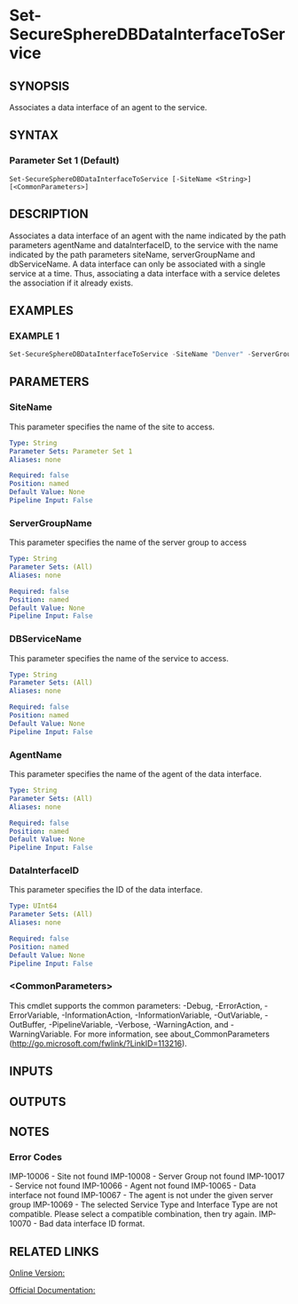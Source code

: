 ﻿# Set-SecureSphereDBDataInterfaceToService

## SYNOPSIS
Associates a data interface of an agent to the service.

## SYNTAX

### Parameter Set 1 (Default)
```
Set-SecureSphereDBDataInterfaceToService [-SiteName <String>] [<CommonParameters>]
```

## DESCRIPTION
Associates a data interface of an agent with the name indicated by the path parameters agentName and dataInterfaceID, to the service with the name indicated by the path parameters siteName, serverGroupName and dbServiceName. A data interface can only be associated with a single service at a time. Thus, associating a data interface with a service deletes the association if it already exists.

## EXAMPLES

### EXAMPLE 1

```powershell
Set-SecureSphereDBDataInterfaceToService -SiteName "Denver" -ServerGroupName "HR-Prod" -DBServiceName "Payroll-Oracle9" -AgentName "PayrollAgent34" -DataInterfaceID 489948942995613687
```

## PARAMETERS

### SiteName
This parameter specifies the name of the site to access.

```yaml
Type: String
Parameter Sets: Parameter Set 1
Aliases: none

Required: false
Position: named
Default Value: None
Pipeline Input: False
```

### ServerGroupName
This parameter specifies the name of the server group to access

```yaml
Type: String
Parameter Sets: (All)
Aliases: none

Required: false
Position: named
Default Value: None
Pipeline Input: False
```

### DBServiceName
This parameter specifies the name of the service to access.

```yaml
Type: String
Parameter Sets: (All)
Aliases: none

Required: false
Position: named
Default Value: None
Pipeline Input: False
```

### AgentName
This parameter specifies the name of the agent of the data interface.

```yaml
Type: String
Parameter Sets: (All)
Aliases: none

Required: false
Position: named
Default Value: None
Pipeline Input: False
```

### DataInterfaceID
This parameter specifies the ID of the data interface.

```yaml
Type: UInt64
Parameter Sets: (All)
Aliases: none

Required: false
Position: named
Default Value: None
Pipeline Input: False
```

### \<CommonParameters\>
This cmdlet supports the common parameters: -Debug, -ErrorAction, -ErrorVariable, -InformationAction, -InformationVariable, -OutVariable, -OutBuffer, -PipelineVariable, -Verbose, -WarningAction, and -WarningVariable. For more information, see about_CommonParameters (http://go.microsoft.com/fwlink/?LinkID=113216).

## INPUTS

## OUTPUTS

## NOTES

### Error Codes
IMP-10006 - Site not found
IMP-10008 - Server Group not found
IMP-10017 - Service not found
IMP-10066 - Agent not found
IMP-10065 - Data interface not found
IMP-10067 - The agent is not under the given server group
IMP-10069 - The selected Service Type and Interface Type are not compatible. Please select a compatible combination, then try again.
IMP-10070 - Bad data interface ID format.

## RELATED LINKS

[Online Version:](https://github.com/akshinmustafayev/Documentation/MD)

[Official Documentation:](https://docs.imperva.com/bundle/v13.6-api-reference-guide/page/77726.htm)



